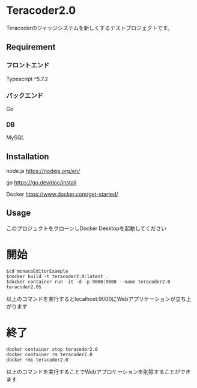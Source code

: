 # Teracoder2.0
Teracoderのジャッジシステムを新しくするテストプロジェクトです。

## Requirement
### フロントエンド　
Typescript ^5.7.2

### バックエンド
Go 

### DB
MySQL

## Installation
node.js   https://nodejs.org/en/

go        https://go.dev/doc/install

Docker    https://www.docker.com/get-started/

## Usage
このプロジェクトをクローンしDocker Desktopを起動してください
# 開始
```
$cd monacoEditorExample
$docker build -t teracoder2.0:latest .
$docker container run -it -d -p 9000:9000 --name teracoder2.0 teracoder2.0$
```
以上のコマンドを実行するとlocalhost:9000にWebアプリケーションが立ち上がります

# 終了
```
docker container stop teracoder2.0
docker container rm teracoder2.0
docker rmi teracoder2.0
```
以上のコマンドを実行することでWebアプロケーションを削除することができます
